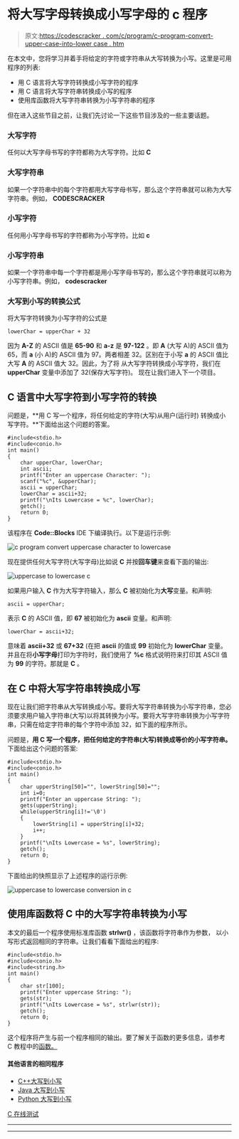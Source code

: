 # 将大写字母转换成小写字母的 c 程序

> 原文:[https://codescracker . com/c/program/c-program-convert-upper-case-into-lower case . htm](https://codescracker.com/c/program/c-program-convert-uppercase-into-lowercase.htm)

在本文中，您将学习并着手将给定的字符或字符串从大写转换为小写。这里是可用程序的列表:

*   用 C 语言将大写字符转换成小写字符的程序
*   用 C 语言将大写字符串转换成小写的程序
*   使用库函数将大写字符串转换为小写字符串的程序

但在进入这些节目之前，让我们先讨论一下这些节目涉及的一些主要话题。

### 大写字符

任何以大写字母书写的字符都称为大写字符。比如 **C**

### 大写字符串

如果一个字符串中的每个字符都用大写字母书写，那么这个字符串就可以称为大写字符串。例如， **CODESCRACKER**

### 小写字符

任何用小写字母书写的字符都称为小写字符。比如 **c**

### 小写字符串

如果一个字符串中每一个字符都是用小写字母书写的，那么这个字符串就可以称为小写字符串。例如， **codescracker**

### 大写到小写的转换公式

将大写字符转换为小写字符的公式是

```
lowerChar = upperChar + 32
```

因为 **A-Z** 的 ASCII 值是 **65-90** 和 **a-z** 是 **97-122** 。即 **A** (大写 A)的 ASCII 值为 65，而 **a** (小 A)的 ASCII 值为 97。两者相差 32。区别在于小写 **a** 的 ASCII 值比大写 **A** 的 ASCII 值大 32。因此，为了将 从大写字符转换成小写字符，我们在 **upperChar** 变量中添加了 32(保存大写字符)。 现在让我们进入下一个项目。

## C 语言中大写字符到小写字符的转换

问题是，**用 C 写一个程序，将任何给定的字符(大写)从用户(运行时) 转换成小写字符。**下面给出这个问题的答案。

```
#include<stdio.h>
#include<conio.h>
int main()
{
    char upperChar, lowerChar;
    int ascii;
    printf("Enter an uppercase Character: ");
    scanf("%c", &upperChar);
    ascii = upperChar;
    lowerChar = ascii+32;
    printf("\nIts Lowercase = %c", lowerChar);
    getch();
    return 0;
}
```

该程序在 **Code::Blocks** IDE 下编译执行。以下是运行示例:

![c program convert uppercase character to lowercase](../Images/b7ba61cb6f08d601c45ffa8fa2049829.png)

现在提供任何大写字符(大写字母)比如说 **C** 并按**回车键**来查看下面的输出:

![uppercase to lowercase c](../Images/159dc6abde7c9c815a2a72e12737a6d1.png)

如果用户输入 **C** 作为大写字符输入，那么 **C** 被初始化为**大写**变量。和声明:

```
ascii = upperChar;
```

表示 **C** 的 ASCII 值，即 **67** 被初始化为 **ascii** 变量。和声明:

```
lowerChar = ascii+32;
```

意味着 **ascii+32** 或 **67+32** (在把 **ascii** 的值或 **99** 初始化为 **lowerChar** 变量。并且在将**小写字母**打印为字符时，我们使用了 **%c** 格式说明符来打印其 ASCII 值为 **99** 的字符。那就是 **C** 。

## 在 C 中将大写字符串转换成小写

现在让我们把字符串从大写转换成小写。要将大写字符串转换为小写字符串，您必须要求用户输入字符串(大写)以将其转换为小写。要将大写字符串转换为小写字符串，只需在给定字符串的每个字符中添加 32，如下面的程序所示。

问题是，**用 C 写一个程序，把任何给定的字符串(大写)转换成等价的小写字符串。** 下面给出这个问题的答案:

```
#include<stdio.h>
#include<conio.h>
int main()
{
    char upperString[50]="", lowerString[50]="";
    int i=0;
    printf("Enter an uppercase String: ");
    gets(upperString);
    while(upperString[i]!='\0')
    {
        lowerString[i] = upperString[i]+32;
        i++;
    }
    printf("\nIts Lowercase = %s", lowerString);
    getch();
    return 0;
}
```

下面给出的快照显示了上述程序的运行示例:

![uppercase to lowercase conversion in c](../Images/dd19869c1360d0b528e3340f82157175.png)

## 使用库函数将 C 中的大写字符串转换为小写

本文的最后一个程序使用标准库函数 **strlwr()** ，该函数将字符串作为参数， 以小写形式返回相同的字符串。让我们看看下面给出的程序:

```
#include<stdio.h>
#include<conio.h>
#include<string.h>
int main()
{
    char str[100];
    printf("Enter uppercase String: ");
    gets(str);
    printf("\nIts Lowercase = %s", strlwr(str));
    getch();
    return 0;
}
```

这个程序将产生与前一个程序相同的输出。要了解关于函数的更多信息，请参考 C 教程中的[函数。](/c/c-functions.htm)

#### 其他语言的相同程序

*   [C++大写到小写](/cpp/program/cpp-program-convert-uppercase-into-lowercase.htm)
*   [Java 大写到小写](/java/program/java-program-convert-uppercase-to-lowercase.htm)
*   [Python 大写到小写](/python/program/python-program-convert-uppercase-to-lowercase.htm)

[C 在线测试](/exam/showtest.php?subid=2)

* * *

* * *